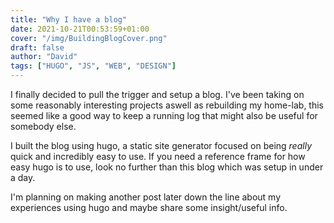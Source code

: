 ```yaml
---
title: "Why I have a blog"
date: 2021-10-21T00:53:59+01:00
cover: "/img/BuildingBlogCover.png"
draft: false
author: "David"
tags: ["HUGO", "JS", "WEB", "DESIGN"]
---
```



I finally decided to pull the trigger and setup a blog. I've been taking on some reasonably interesting projects aswell as rebuilding my home-lab, this seemed like a good way to keep a running log that might also be useful for somebody else.

I built the blog using hugo, a static site generator focused on being *really* quick and incredibly easy to use. If you need a reference frame for how easy hugo is to use, look no further than this blog which was setup in under a day.

I'm planning on making another post later down the line about my experiences using hugo and maybe share some insight/useful info.